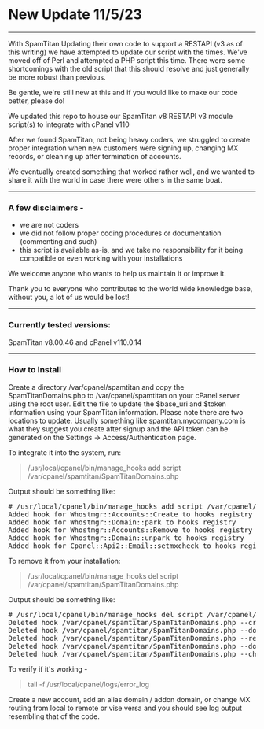 # New Update 11/5/23
<hr>

With SpamTitan Updating their own code to support a RESTAPI (v3 as of this writing) we have attempted to update our script with the times. We've moved off of Perl and attempted a PHP script this time. 
There were some shortcomings with the old script that this should resolve and just generally be more robust than previous.

Be gentle, we're still new at this and if you would like to make our code better, please do!
  
We updated this repo to house our SpamTitan v8 RESTAPI v3 module script(s) to integrate with cPanel v110

After we found SpamTitan, not being heavy coders, we struggled to create proper integration when new customers were signing up, changing MX records, or cleaning up after termination of accounts.

We eventually created something that worked rather well, and we wanted to share it with the world in case there were others in the same boat. 
<hr>

### A few disclaimers -
<ul><li>we are not coders</li>
<li>we did not follow proper coding procedures or documentation (commenting and such)</li>
<li>this script is available as-is, and we take no responsibility for it being compatible or even working with your installations</li></ul>

We welcome anyone who wants to help us maintain it or improve it. 

Thank you to everyone who contributes to the world wide knowledge base, without you, a lot of us would be lost!
<HR>
  

### Currently tested versions:
SpamTitan v8.00.46 and cPanel v110.0.14

<HR>
  
### How to Install

Create a directory /var/cpanel/spamtitan and copy the SpamTitanDomains.php to /var/cpanel/spamtitan on your cPanel server using the root user. Edit the file to update the $base_uri and $token information using your SpamTitan information. Please note there are two locations to update. Usually something like spamtitan.mycompany.com is what they suggest you create after signup and the API token can be generated on the Settings -> Access/Authentication page.

To integrate it into the system, run:

>/usr/local/cpanel/bin/manage_hooks add script /var/cpanel/spamtitan/SpamTitanDomains.php

Output should be something like:
<pre>
# /usr/local/cpanel/bin/manage_hooks add script /var/cpanel/spamtitan/SpamTitanDomains.php
Added hook for Whostmgr::Accounts::Create to hooks registry
Added hook for Whostmgr::Domain::park to hooks registry
Added hook for Whostmgr::Accounts::Remove to hooks registry
Added hook for Whostmgr::Domain::unpark to hooks registry
Added hook for Cpanel::Api2::Email::setmxcheck to hooks registry
</pre>
To remove it from your installation:

> /usr/local/cpanel/bin/manage_hooks del script /var/cpanel/spamtitan/SpamTitanDomains.php

Output should be something like:
<pre>
# /usr/local/cpanel/bin/manage_hooks del script /var/cpanel/spamtitan/SpamTitanDomains.php
Deleted hook /var/cpanel/spamtitan/SpamTitanDomains.php --createaccount for Whostmgr::Accounts::Create in hooks registry
Deleted hook /var/cpanel/spamtitan/SpamTitanDomains.php --domainpark for Whostmgr::Domain::park in hooks registry
Deleted hook /var/cpanel/spamtitan/SpamTitanDomains.php --removeaccount for Whostmgr::Accounts::Remove in hooks registry
Deleted hook /var/cpanel/spamtitan/SpamTitanDomains.php --domainunpark for Whostmgr::Domain::unpark in hooks registry
Deleted hook /var/cpanel/spamtitan/SpamTitanDomains.php --checkmx for Cpanel::Api2::Email::setmxcheck in hooks registry
</pre>

To verify if it's working -

> tail -f /usr/local/cpanel/logs/error_log

Create a new account, add an alias domain / addon domain, or change MX routing from local to remote or vise versa and you should see log output resembling that 
of the code.

